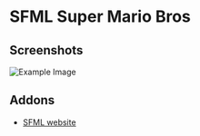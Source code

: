 # SFML Super Mario Bros


## Screenshots
![Example Image](assets/doc/out.gif)

## Addons
* [SFML website](https://www.sfml-dev.org)
